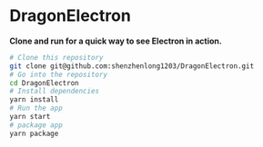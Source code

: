 # DragonElectron

**Clone and run for a quick way to see Electron in action.**

```bash
# Clone this repository
git clone git@github.com:shenzhenlong1203/DragonElectron.git
# Go into the repository
cd DragonElectron
# Install dependencies
yarn install
# Run the app
yarn start
# package app
yarn package
```
